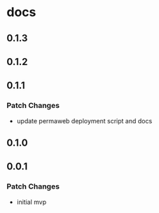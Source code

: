 # docs

## 0.1.3

## 0.1.2

## 0.1.1

### Patch Changes

- update permaweb deployment script and docs

## 0.1.0

## 0.0.1

### Patch Changes

- initial mvp
